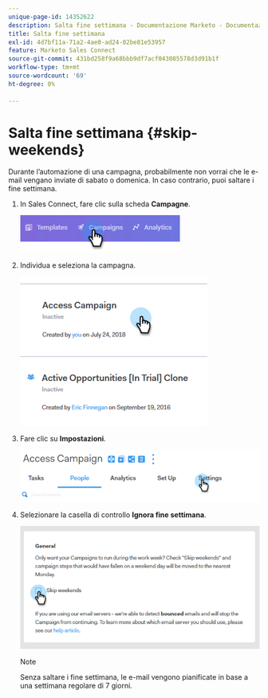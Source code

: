 ```yaml
---
unique-page-id: 14352622
description: Salta fine settimana - Documentazione Marketo - Documentazione del prodotto
title: Salta fine settimana
exl-id: 4d7bf11a-71a2-4ae0-ad24-02be81e53957
feature: Marketo Sales Connect
source-git-commit: 431bd258f9a68bbb9df7acf043085578d3d91b1f
workflow-type: tm+mt
source-wordcount: '69'
ht-degree: 0%

---
```


# Salta fine settimana {#skip-weekends}

Durante l’automazione di una campagna, probabilmente non vorrai che le e-mail vengano inviate di sabato o domenica. In caso contrario, puoi saltare i fine settimana.

1. In Sales Connect, fare clic sulla scheda **Campagne**.

   ![](assets/one-2.png)

1. Individua e seleziona la campagna.

   ![](assets/two-2.png)

1. Fare clic su **Impostazioni**.

   ![](assets/three-2.png)

1. Selezionare la casella di controllo **Ignora fine settimana**.

   ![](assets/four-2.png)

   >[!NOTE]
   >
   >Senza saltare i fine settimana, le e-mail vengono pianificate in base a una settimana regolare di 7 giorni.
